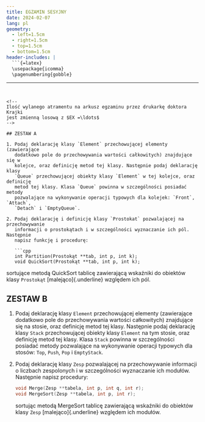 ```yaml
---
title: EGZAMIN SESYJNY
date: 2024-02-07
lang: pl
geometry:
  - left=1.5cm
  - right=1.5cm
  - top=1.5cm
  - bottom=1.5cm
header-includes: |
  ```{=latex}
  \usepackage{icomma}
  \pagenumbering{gobble}
  ```
---
```


<!--
Ilość wylanego atramentu na arkusz egzaminu przez drukarkę doktora Krajki
jest zmienną losową z $EX =\ldots$
-->

## ZESTAW A

1. Podaj deklarację klasy `Element` przechowującej elementy (zawierające
   dodatkowo pole do przechowywania wartości całkowitych) znajdujące się w
   kolejce, oraz definicję metod tej klasy. Następnie podaj deklarację klasy
   `Queue` przechowującej obiekty klasy `Element` w tej kolejce, oraz definicję
   metod tej klasy. Klasa `Queue` powinna w szczególności posiadać metody
   pozwalające na wykonywanie operacji typowych dla kolejek: `Front`, `Attach`,
   `Detach` i `EmptyQueue`.

2. Podaj deklarację i definicję klasy `Prostokat` pozwalającej na przechowywanie
   informacji o prostokątach i w szczególności wyznaczanie ich pól. Następnie
   napisz funkcję i procedurę:

   ```cpp
   int Partition(Prostokąt **tab, int p, int k);
   void QuickSort(Prostokąt **tab, int p, int k);
   ```

   sortujące metodą QuickSort tablicę zawierającą wskaźniki do obiektów klasy
   `Prostokąt` [malejąco]{.underline} względem ich pól.

## ZESTAW B

1. Podaj deklarację klasy `Element` przechowującej elementy (zawierające
   dodatkowo pole do przechowywania wartości całkowitych) znajdujące się na
   stosie, oraz definicję metod tej klasy. Następnie podaj deklarację klasy `Stack`
   przechowującej obiekty klasy `Element` na tym stosie, oraz definicję metod tej
   klasy. Klasa `Stack` powinna w szczególności posiadać metody pozwalające na
   wykonywanie operacji typowych dla stosów: `Top`, `Push`, `Pop` i `EmptyStack`.

2. Podaj deklarację klasy `Zesp` pozwalającej na przechowywanie informacji o
   liczbach zespolonych i w szczególności wyznaczanie ich modułów. Następnie
   napisz procedury:

   ```cpp
   void Merge(Zesp **tabela, int p, int q, int r);
   void MergeSort(Zesp **tabela, int p, int r);
   ```

   sortując metodą MergeSort tablicę zawierającą wskaźniki do obiektów klasy
   `Zesp` [malejąco]{.underline} względem ich modułów.

